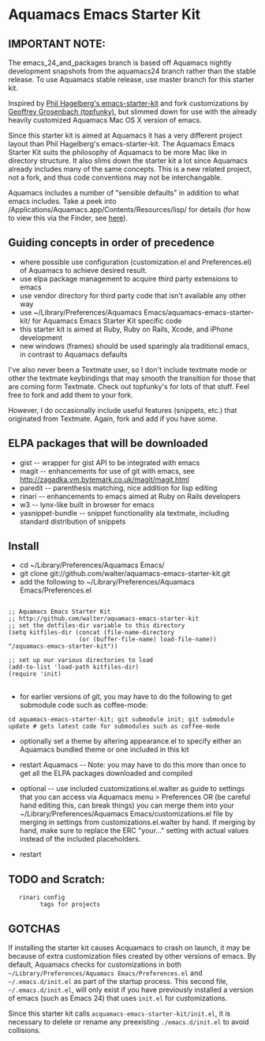 # Aquamacs Emacs Starter Kit

## IMPORTANT NOTE:

The emacs_24_and_packages branch is based off Aquamacs nightly development snapshots from the aquamacs24 branch rather than the stable release. To use Aquamacs stable release, use master branch for this starter kit.

Inspired by [Phil Hagelberg's emacs-starter-kit](http://github.com/technomancy/emacs-starter-kit/tree/master) and fork customizations by [Geoffrey Grosenbach (topfunky)](http://github.com/topfunky/emacs-starter-kit/tree/master), but slimmed down for use with the already heavily customized Aquamacs Mac OS X version of emacs.

Since this starter kit is aimed at Aquamacs it has a very different project layout than Phil Hagelberg's emacs-starter-kit. The Aquamacs Emacs Starter Kit suits the philosophy of Aquamacs to be more Mac like in directory structure. It also slims down the starter kit a lot since Aquamacs already includes many of the same concepts.  This is a new related project, not a fork, and thus code conventions may not be interchangable.

Aquamacs includes a number of "sensible defaults" in addition to what emacs includes. Take a peek into /Applications/Aquamacs.app/Contents/Resources/lisp/ for details (for how to view this via the Finder, see [here](http://www.macosxtips.co.uk/index_files/peek-inside-mac-os-x-packages.php)).

## Guiding concepts in order of precedence

* where possible use configuration (customization.el and Preferences.el) of Aquamacs to achieve desired result.
* use elpa package management to acquire third party extensions to emacs
* use vendor directory for third party code that isn't available any other way
* use ~/Library/Preferences/Aquamacs Emacs/aquamacs-emacs-starter-kit/ for Aquamacs Emacs Starter Kit specific code
* this starter kit is aimed at Ruby, Ruby on Rails, Xcode, and iPhone development
* new windows (frames) should be used sparingly ala traditional emacs, in contrast to Aquamacs defaults

I've also never been a Textmate user, so I don't include textmate mode or other the textmate keybindings that may smooth the transition for those that are coming form Textmate. Check out topfunky's for lots of that stuff. Feel free to fork and add them to your fork.

However, I do occasionally include useful features (snippets, etc.) that originated from Textmate. Again, fork and add if you have some.

## ELPA packages that will be downloaded

* gist -- wrapper for gist API to be integrated with emacs
* magit -- enhancements for use of git with emacs, see http://zagadka.vm.bytemark.co.uk/magit/magit.html
* paredit -- parenthesis matching, nice addition for lisp editing
* rinari -- enhancements to emacs aimed at Ruby on Rails developers
* w3 -- lynx-like built in browser for emacs
* yasnippet-bundle -- snippet functionality ala textmate, including standard distribution of snippets

## Install

* cd ~/Library/Preferences/Aquamacs Emacs/
* git clone git://github.com/walter/aquamacs-emacs-starter-kit.git
* add the following to ~/Library/Preferences/Aquamacs Emacs/Preferences.el

<pre>
<code>
;; Aquamacs Emacs Starter Kit
;; http://github.com/walter/aquamacs-emacs-starter-kit
;; set the dotfiles-dir variable to this directory
(setq kitfiles-dir (concat (file-name-directory
                    (or (buffer-file-name) load-file-name)) "/aquamacs-emacs-starter-kit"))

;; set up our various directories to load
(add-to-list 'load-path kitfiles-dir)
(require 'init)
</code>
</pre>

* for earlier versions of git, you may have to do the following to get submodule code such as coffee-mode:

```
cd aquamacs-emacs-starter-kit; git submodule init; git submodule update # gets latest code for submodules such as coffee-mode
```

* optionally set a theme by altering appearance.el to specify either an Aquamacs bundled theme or one included in this kit
* restart Aquamacs -- Note: you may have to do this more than once to get all the ELPA packages downloaded and compiled

* optional -- use included customizations.el.walter as guide to settings that you can access via Aquamacs menu > Preferences OR (be careful hand editing this, can break things) you can merge them into your ~/Library/Preferences/Aquamacs Emacs/customizations.el file by merging in settings from customizations.el.walter by hand. If merging by hand, make sure to replace the ERC "your..." setting with actual values instead of the included placeholders.
* restart

## TODO and Scratch:
       rinari config
             tags for projects
             
## GOTCHAS

If installing the starter kit causes Acquamacs to crash on launch, it may be because of extra customization files created by other versions of emacs.  By default, Aquamacs checks for customizations in both `~/Library/Preferences/Aquamacs Emacs/Preferences.el` and `~/.emacs.d/init.el` as part of the startup process.  This second file, `~/.emacs.d/init.el`, will only exist if you have previously installed a version of emacs (such as Emacs 24) that uses `init.el` for customizations.  

Since this starter kit calls `acquamacs-emacs-starter-kit/init.el`, it is necessary to delete or rename any preexisting `./emacs.d/init.el` to avoid collisions.
